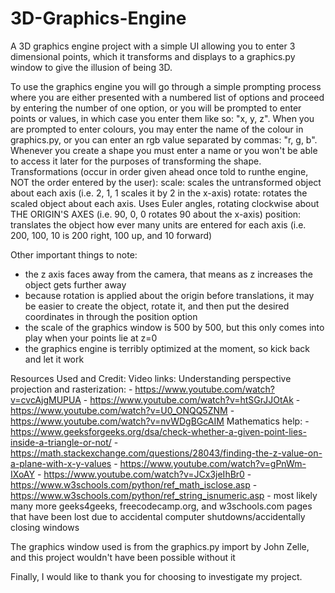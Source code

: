 # 3D-Graphics-Engine
A 3D graphics engine project with a simple UI allowing you to enter 3 dimensional points, which it transforms and displays to a graphics.py window to give the illusion of being 3D.

To use the graphics engine you will go through a simple prompting process where you are either presented with a numbered list of options and proceed by entering the number of one option, or you will be prompted to enter points or values, in which case you enter them like so: "x, y, z". When you are prompted to enter colours, you may enter the name of the colour in graphics.py, or you can enter an rgb value separated by commas: "r, g, b". Whenever you create a shape you must enter a name or you won't be able to access it later for the purposes of transforming the shape. 
Transformations (occur in order given ahead once told to runthe engine, NOT the order entered by the user):
  scale:
    scales the untransformed object about each axis (i.e. 2, 1, 1 scales it by 2 in the x-axis) 
  rotate:
    rotates the scaled object about each axis. Uses Euler angles, rotating clockwise about THE ORIGIN'S AXES (i.e. 90, 0, 0 rotates 90 about the x-axis)
  position:
    translates the object how ever many units are entered for each axis (i.e. 200, 100, 10 is 200 right, 100 up, and 10 forward)

Other important things to note:
  - the z axis faces away from the camera, that means as z increases the object gets further away
  - because rotation is applied about the origin before translations, it may be easier to create the object, rotate it, and then put the desired coordinates in through the position option
  - the scale of the graphics window is 500 by 500, but this only comes into play when your points lie at z=0
  - the graphics engine is terribly optimized at the moment, so kick back and let it work


Resources Used and Credit:
Video links:
  Understanding perspective projection and rasterization:
    - https://www.youtube.com/watch?v=cvcAjgMUPUA
    - https://www.youtube.com/watch?v=htSGrJJOtAk
    - https://www.youtube.com/watch?v=U0_ONQQ5ZNM
    - https://www.youtube.com/watch?v=nvWDgBGcAIM
  Mathematics help:
    - https://www.geeksforgeeks.org/dsa/check-whether-a-given-point-lies-inside-a-triangle-or-not/
    - https://math.stackexchange.com/questions/28043/finding-the-z-value-on-a-plane-with-x-y-values
    - https://www.youtube.com/watch?v=gPnWm-IXoAY
    - https://www.youtube.com/watch?v=JCx3jeIhBr0
    - https://www.w3schools.com/python/ref_math_isclose.asp
    - https://www.w3schools.com/python/ref_string_isnumeric.asp
    - most likely many more geeks4geeks, freecodecamp.org, and w3schools.com pages that have been lost due to accidental computer shutdowns/accidentally closing windows

The graphics window used is from the graphics.py import by John Zelle, and this project wouldn't have been possible without it

Finally, I would like to thank you for choosing to investigate my project.
